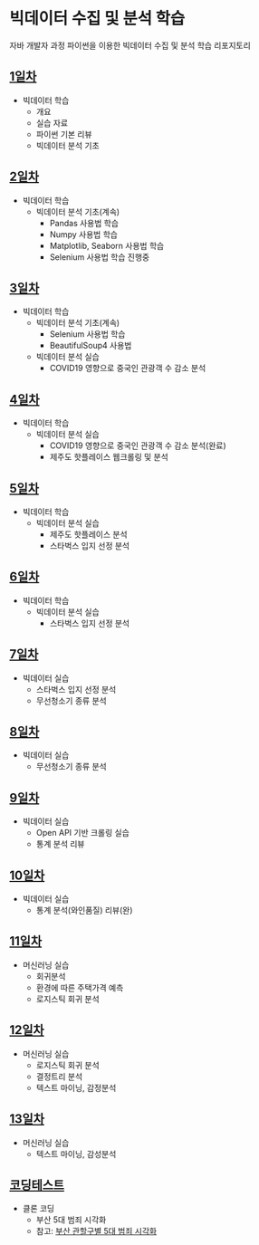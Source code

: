 # 빅데이터 수집 및 분석 학습
 자바 개발자 과정 파이썬을 이용한  빅데이터 수집 및 분석 학습 리포지토리

## [1일차](https://github.com/hyanyul/python-analysis-2024/blob/main/Day01.md)
- 빅데이터 학습
    - 개요
    - 실습 자료 
    - 파이썬 기본 리뷰
    - 빅데이터 분석 기초

## [2일차](https://github.com/hyanyul/python-analysis-2024/blob/main/Day02.md)
- 빅데이터 학습
    - 빅데이터 분석 기초(계속)
        - Pandas 사용법 학습
        - Numpy 사용법 학습
        - Matplotlib, Seaborn 사용법 학습
        - Selenium 사용법 학습 진행중 

## [3일차](https://github.com/hyanyul/python-analysis-2024/blob/main/Day03.md)
- 빅데이터 학습
    - 빅데이터 분석 기초(계속)
        - Selenium 사용법 학습
        - BeautifulSoup4 사용법
    - 빅데이터 분석 실습
        - COVID19 영향으로 중국인 관광객 수 감소 분석

## [4일차](https://github.com/hyanyul/python-analysis-2024/blob/main/Day04.md)
- 빅데이터 학습
    - 빅데이터 분석 실습
        - COVID19 영향으로 중국인 관광객 수 감소 분석(완료)
        - 제주도 핫플레이스 웹크롤링 및 분석

## [5일차](https://github.com/hyanyul/python-analysis-2024/blob/main/Day05.md)
- 빅데이터 학습
    - 빅데이터 분석 실습
        - 제주도 핫플레이스 분석
        - 스타벅스 입지 선정 분석


## [6일차](https://github.com/hyanyul/python-analysis-2024/blob/main/Day06.md)
- 빅데이터 학습
    - 빅데이터 분석 실습
        - 스타벅스 입지 선정 분석


## [7일차](https://github.com/hyanyul/python-analysis-2024/blob/main/Day07.md)
- 빅데이터 실습
    - 스타벅스 입지 선정 분석
    - 무선청소기 종류 분석

## [8일차](https://github.com/hyanyul/python-analysis-2024/blob/main/Day07.md)
- 빅데이터 실습
    - 무선청소기 종류 분석

## [9일차](https://github.com/hyanyul/python-analysis-2024/blob/main/Day09.md)
- 빅데이터 실습
    - Open API 기반 크롤링 실습
    - 통계 분석 리뷰

## [10일차](https://github.com/hyanyul/python-analysis-2024/blob/main/Day10.md)
- 빅데이터 실습
    - 통계 분석(와인품질) 리뷰(완)

## [11일차](https://github.com/hyanyul/python-analysis-2024/blob/main/Day11.md)
- 머신러닝 실습
    - 회귀분석
    - 환경에 따른 주택가격 예측
    - 로지스틱 회귀 분석

## [12일차](https://github.com/hyanyul/python-analysis-2024/blob/main/Day11.md)
- 머신러닝 실습
    - 로지스틱 회귀 분석
    - 결정트리 분석
    - 텍스트 마이닝, 감정분석

## [13일차](https://github.com/hyanyul/python-analysis-2024/blob/main/Day11.md)
- 머신러닝 실습
    - 텍스트 마이닝, 감성분석

## [코딩테스트](https://github.com/hyanyul/python-analysis-2024/tree/main/codingTest)
- 클론 코딩
    - 부산 5대 범죄 시각화
    - 참고: [부산 관할구별 5대 범죄 시각화](https://github.com/dkngkg/artData)